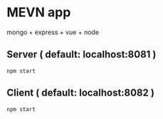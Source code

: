 # MEVN app

mongo + express + vue + node

## Server ( default: localhost:8081 )

`npm start`

## Client ( default: localhost:8082 )

`npm start`